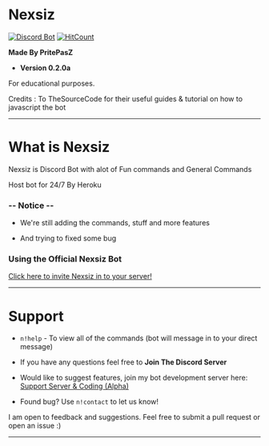 # Nexsiz

[![Discord Bot](https://img.shields.io/badge/DiscordBot-Yes-green.svg)](https://discordapp.com/api/oauth2/authorize?client_id=552076002101297153&permissions=8&scope=bot)
[![HitCount](http://hits.dwyl.com/PritePasZ/Nexsiz.svg)](http://hits.dwyl.com/PritePasZ/Nexsiz)

**Made By PritePasZ**

* **Version 0.2.0a**

For educational purposes.

Credits : To TheSourceCode for their useful guides & tutorial on how to javascript the bot

---

# What is Nexsiz

Nexsiz is Discord Bot with alot of Fun commands and General Commands

Host bot for 24/7
By Heroku

### -- Notice --

* We're still adding the commands, stuff and more features

* And trying to fixed some bug

### Using the Official Nexsiz Bot

[Click here to invite Nexsiz in to your server!](https://discordapp.com/oauth2/authorize?client_id=552076002101297153&scope=bot&permissions=2146954495)

---

# Support
* `n!help` - To view all of the commands (bot will message in to your direct message)

* If you have any questions feel free to **Join The Discord Server**

* Would like to suggest features, join my bot development server here:  [Support Server & Coding (Alpha)](https://discord.gg/mjypjna)

* Found bug? Use `n!contact` to let us know!

I am open to feedback and suggestions. Feel free to submit a pull request or open an issue :)

---
